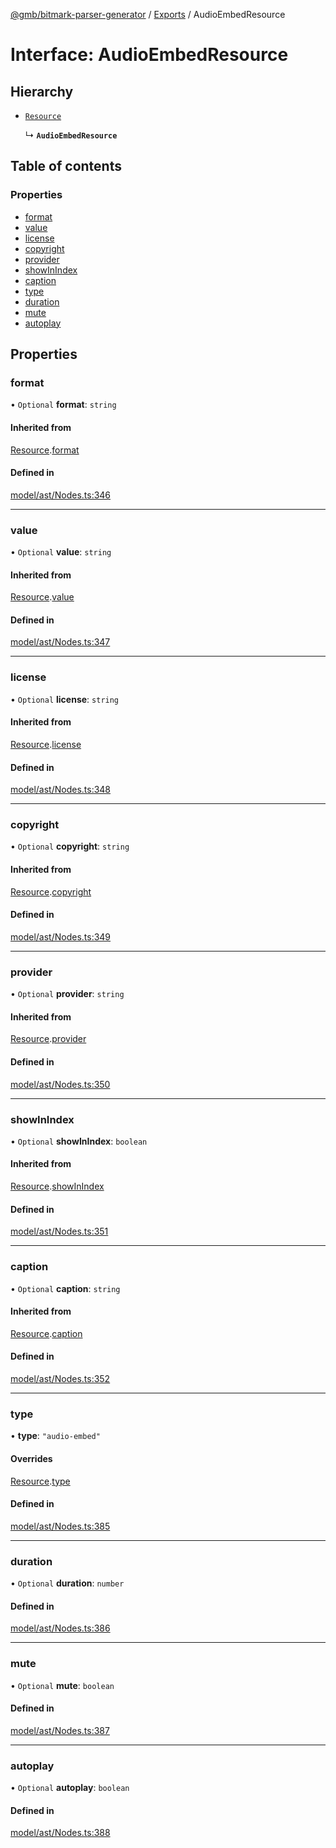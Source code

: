[@gmb/bitmark-parser-generator](../API.md) / [Exports](../modules.md) / AudioEmbedResource

# Interface: AudioEmbedResource

## Hierarchy

- [`Resource`](Resource.md)

  ↳ **`AudioEmbedResource`**

## Table of contents

### Properties

- [format](AudioEmbedResource.md#format)
- [value](AudioEmbedResource.md#value)
- [license](AudioEmbedResource.md#license)
- [copyright](AudioEmbedResource.md#copyright)
- [provider](AudioEmbedResource.md#provider)
- [showInIndex](AudioEmbedResource.md#showInIndex)
- [caption](AudioEmbedResource.md#caption)
- [type](AudioEmbedResource.md#type)
- [duration](AudioEmbedResource.md#duration)
- [mute](AudioEmbedResource.md#mute)
- [autoplay](AudioEmbedResource.md#autoplay)

## Properties

### format

• `Optional` **format**: `string`

#### Inherited from

[Resource](Resource.md).[format](Resource.md#format)

#### Defined in

[model/ast/Nodes.ts:346](https://github.com/getMoreBrain/bitmark-parser-generator/blob/7c62fdc/src/model/ast/Nodes.ts#L346)

___

### value

• `Optional` **value**: `string`

#### Inherited from

[Resource](Resource.md).[value](Resource.md#value)

#### Defined in

[model/ast/Nodes.ts:347](https://github.com/getMoreBrain/bitmark-parser-generator/blob/7c62fdc/src/model/ast/Nodes.ts#L347)

___

### license

• `Optional` **license**: `string`

#### Inherited from

[Resource](Resource.md).[license](Resource.md#license)

#### Defined in

[model/ast/Nodes.ts:348](https://github.com/getMoreBrain/bitmark-parser-generator/blob/7c62fdc/src/model/ast/Nodes.ts#L348)

___

### copyright

• `Optional` **copyright**: `string`

#### Inherited from

[Resource](Resource.md).[copyright](Resource.md#copyright)

#### Defined in

[model/ast/Nodes.ts:349](https://github.com/getMoreBrain/bitmark-parser-generator/blob/7c62fdc/src/model/ast/Nodes.ts#L349)

___

### provider

• `Optional` **provider**: `string`

#### Inherited from

[Resource](Resource.md).[provider](Resource.md#provider)

#### Defined in

[model/ast/Nodes.ts:350](https://github.com/getMoreBrain/bitmark-parser-generator/blob/7c62fdc/src/model/ast/Nodes.ts#L350)

___

### showInIndex

• `Optional` **showInIndex**: `boolean`

#### Inherited from

[Resource](Resource.md).[showInIndex](Resource.md#showInIndex)

#### Defined in

[model/ast/Nodes.ts:351](https://github.com/getMoreBrain/bitmark-parser-generator/blob/7c62fdc/src/model/ast/Nodes.ts#L351)

___

### caption

• `Optional` **caption**: `string`

#### Inherited from

[Resource](Resource.md).[caption](Resource.md#caption)

#### Defined in

[model/ast/Nodes.ts:352](https://github.com/getMoreBrain/bitmark-parser-generator/blob/7c62fdc/src/model/ast/Nodes.ts#L352)

___

### type

• **type**: ``"audio-embed"``

#### Overrides

[Resource](Resource.md).[type](Resource.md#type)

#### Defined in

[model/ast/Nodes.ts:385](https://github.com/getMoreBrain/bitmark-parser-generator/blob/7c62fdc/src/model/ast/Nodes.ts#L385)

___

### duration

• `Optional` **duration**: `number`

#### Defined in

[model/ast/Nodes.ts:386](https://github.com/getMoreBrain/bitmark-parser-generator/blob/7c62fdc/src/model/ast/Nodes.ts#L386)

___

### mute

• `Optional` **mute**: `boolean`

#### Defined in

[model/ast/Nodes.ts:387](https://github.com/getMoreBrain/bitmark-parser-generator/blob/7c62fdc/src/model/ast/Nodes.ts#L387)

___

### autoplay

• `Optional` **autoplay**: `boolean`

#### Defined in

[model/ast/Nodes.ts:388](https://github.com/getMoreBrain/bitmark-parser-generator/blob/7c62fdc/src/model/ast/Nodes.ts#L388)
